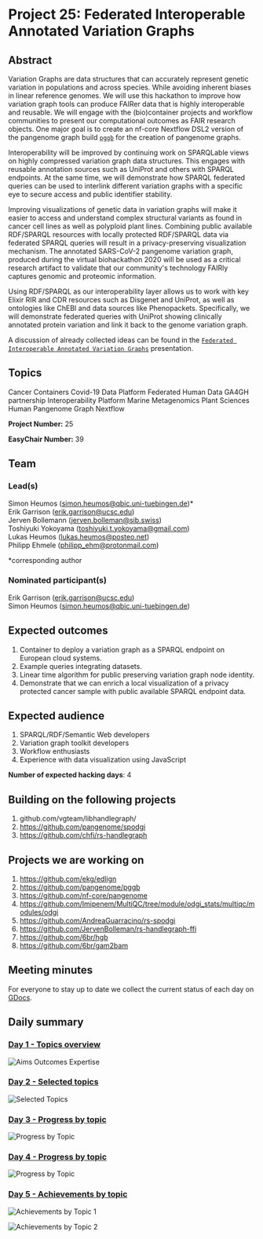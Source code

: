 # Project 25: Federated Interoperable Annotated Variation Graphs

## Abstract

Variation Graphs are data structures that can accurately represent genetic variation in populations and across species. While avoiding inherent biases in linear reference genomes. We will use this hackathon to improve how variation graph tools can produce FAIRer data that is highly interoperable and reusable. We will engage with the (bio)container projects and workflow communities to present our computational outcomes as FAIR research objects. One major goal is to create an nf-core Nextflow DSL2 version of the pangenome graph build [`pggb`](https://github.com/pangenome/pggb) for the creation of pangenome graphs.

Interoperability will be improved by continuing work on SPARQLable views on highly compressed variation graph data structures. This engages with reusable annotation sources such as UniProt and others with SPARQL endpoints. At the same time, we will demonstrate how SPARQL federated queries can be used to interlink different variation graphs with a specific eye to secure access and public identifier stability.

Improving visualizations of genetic data in variation graphs will make it easier to access and understand complex structural variants as found in cancer cell lines as well as polyploid plant lines. Combining public available RDF/SPARQL resources with locally protected RDF/SPARQL data via federated SPARQL queries will result in a privacy-preserving visualization mechanism.
The annotated SARS-CoV-2 pangenome variation graph, produced during the virtual
biohackathon 2020 will be used as a critical research artifact to validate that our community's technology FAIRly captures genomic and proteomic information.

Using RDF/SPARQL as our interoperability layer allows us to work with key Elixir RIR and CDR resources such as Disgenet and UniProt, as well as ontologies like ChEBI and data sources like Phenopackets. Specifically, we will demonstrate federated queries with UniProt showing clinically annotated protein variation and link it back to the genome variation graph.

A discussion of already collected ideas can be found in the [`Federated Interoperable Annotated Variation Graphs`](https://docs.google.com/presentation/d/1FW7eF3BnpijHsCCLSXCb6Soz74v1JG6tb0nxflmVUIk/edit#slide=id.p) presentation.

## Topics

Cancer
 Containers
 Covid-19
 Data Platform
 Federated Human Data
 GA4GH partnership
 Interoperability Platform
 Marine Metagenomics
 Plant Sciences
 Human Pangenome Graph
 Nextflow

**Project Number:** 25

**EasyChair Number:** 39

## Team

### Lead(s)

Simon Heumos (simon.heumos@qbic.uni-tuebingen.de)* \
 Erik Garrison (erik.garrison@ucsc.edu) \
 Jerven Bollemann ([jerven.bolleman@sib.swiss](jerven.bolleman@sib.swiss)) \
 Toshiyuki Yokoyama (toshiyuki.t.yokoyama@gmail.com) \
 Lukas Heumos (lukas.heumos@posteo.net) \
 Philipp Ehmele (philipp_ehm@protonmail.com)

 *corresponding author

### Nominated participant(s)

Erik Garrison (erik.garrison@ucsc.edu) \
 Simon Heumos (simon.heumos@qbic.uni-tuebingen.de)

## Expected outcomes

1. Container to deploy a variation graph as a SPARQL endpoint on European cloud
 systems.
2. Example queries integrating datasets.
3. Linear time algorithm for public preserving variation graph node identity.
4. Demonstrate that we can enrich a local visualization of a privacy protected cancer sample with public available SPARQL endpoint data.

## Expected audience

1. SPARQL/RDF/Semantic Web developers
2. Variation graph toolkit developers
3. Workflow enthusiasts
4. Experience with data visualization using JavaScript

**Number of expected hacking days**: 4

## Building on the following projects

1. github.com/vgteam/libhandlegraph/
2. https://github.com/pangenome/spodgi
3. https://github.com/chfi/rs-handlegraph

## Projects we are working on

1. https://github.com/ekg/edlign 
2. https://github.com/pangenome/pggb
3. https://github.com/nf-core/pangenome
4. https://github.com/Imipenem/MultiQC/tree/module/odgi_stats/multiqc/modules/odgi
5. https://github.com/AndreaGuarracino/rs-spodgi
6. https://github.com/JervenBolleman/rs-handlegraph-ffi
7. https://github.com/6br/hgb
8. https://github.com/6br/gam2bam

## Meeting minutes
For everyone to stay up to date we collect the current status of each day on [GDocs](https://docs.google.com/document/d/1wifM0Y58AWfCxQdqig3frlhUpyLvb74rNxVWOWQPZC0/edit?usp=sharing).

## Daily summary

### [Day 1 - Topics overview](https://docs.google.com/presentation/d/1tJYAHGJhYU4ui5bdPLBx27o0UiAAcxmCDlbi4PKihp8/edit#slide=id.ga722af1293_0_20)

![Aims Outcomes Expertise](Monday_Projects_BioHackathon-Europe2020.svg)

### [Day 2 - Selected topics](https://docs.google.com/presentation/d/1sQkqPvT_QJXMwZk4d2GE0nWTpPpEmiK1tIlMdfeMtEQ/edit#slide=id.ga97d2fb217_0_1055)


![Selected Topics](Tuesday_BioHackathon-Europe2020.svg)

### [Day 3 - Progress by topic](https://docs.google.com/presentation/d/19uWyuEmrXHpaUWds1Z-njAhRjh60JS7jU6jrJTDWRBU/edit#slide=id.ga8e2d573f7_0_181)

![Progress by Topic](wednesday_BioHackathon-Europe2020.svg)

### [Day 4 - Progress by topic](https://docs.google.com/presentation/d/1f-_W0OxQwlzMie1maW7fmzBL2gHHvdneATH5CQ7eCDc/edit#slide=id.ga8e2d573f7_0_181)

![Progress by Topic](Thursday_BioHackathon-Europe2020.svg)

### [Day 5 - Achievements by topic](https://docs.google.com/presentation/d/12MbkvJuOYc3NCP2EwChLtrrMa0tnat4gbuhqeVAomHg/edit#slide=id.ga8e2d573f7_0_181)

![Achievements by Topic 1](Friday_BioHackathon-Europe2020.svg)

![Achievements by Topic 2](Friday_BioHackathon-Europe2020_1.svg)